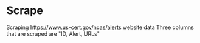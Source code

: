 # Scrape
Scraping https://www.us-cert.gov/ncas/alerts website data
Three columns that are scraped are "ID, Alert, URLs"
